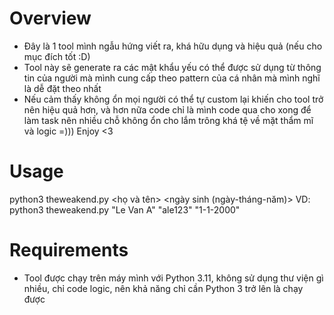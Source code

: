# Overview
- Đây là 1 tool mình ngẫu hứng viết ra, khá hữu dụng và hiệu quả (nếu cho mục đích tốt :D)
- Tool này sẽ generate ra các mật khẩu yếu có thể được sử dụng từ thông tin của người mà mình cung cấp theo pattern của cá nhân mà mình nghĩ là dễ đặt theo nhất
- Nếu cảm thấy không ổn mọi người có thể tự custom lại khiến cho tool trở nên hiệu quả hơn, và hơn nữa code chỉ là mình code qua cho xong để làm task nên nhiều chỗ không ổn cho lắm trông khá tệ về mặt thẩm mĩ và logic =))) Enjoy <3
# Usage
python3 theweakend.py <họ và tên> <nickname> <ngày sinh (ngày-tháng-năm)>
VD: python3 theweakend.py "Le Van A" "ale123" "1-1-2000"
# Requirements
- Tool được chạy trên máy mình với Python 3.11, không sử dụng thư viện gì nhiều, chỉ code logic, nên khả năng chỉ cần Python 3 trở lên là chạy được

